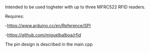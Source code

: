 Intended to be used togheter with up to three MFRC522 RFID readers. 

Requires:

-https://www.arduino.cc/en/Reference/SPI

-https://github.com/miguelbalboa/rfid

The pin design is described in the main.cpp
